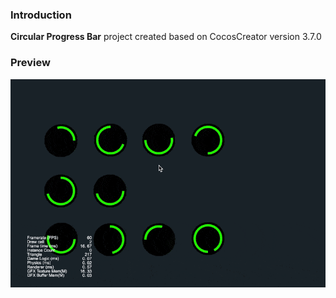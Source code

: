 ### Introduction
**Circular Progress Bar** project created based on CocosCreator version 3.7.0 

### Preview
![image](../../../gif/202203/2022030563.gif)